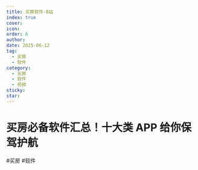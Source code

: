 ```yaml
---
title: 买房软件-B站
index: true
cover: 
icon: 
order: 6
author: 
date: 2025-06-12
tag:
  - 买房
  - 软件
category:
  - 买房
  - 软件
  - 视频
sticky: 
star: 
---
```


# 买房必备软件汇总！十大类 APP 给你保驾护航

<BiliBili bvid="BV19kG1zeESZ" title="买房必备软件汇总！十大类 APP 给你保驾护航" />

#买房 #软件
